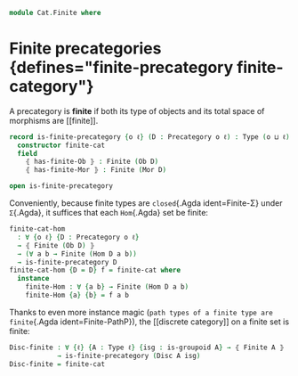 <!--
```agda
open import Cat.Instances.Discrete
open import Cat.Prelude

open import Data.Fin.Finite

open Precategory
```
-->

```agda
module Cat.Finite where
```

# Finite precategories {defines="finite-precategory finite-category"}

A precategory is **finite** if both its type of objects and its total space of
morphisms are [[finite]].

```agda
record is-finite-precategory {o ℓ} (D : Precategory o ℓ) : Type (o ⊔ ℓ) where
  constructor finite-cat
  field
    ⦃ has-finite-Ob ⦄ : Finite (Ob D)
    ⦃ has-finite-Mor ⦄ : Finite (Mor D)

open is-finite-precategory
```

<!--
```agda
_ = Finite-Σ
_ = Finite-PathP
```
-->

Conveniently, because finite types are `closed`{.Agda ident=Finite-Σ} under
`Σ`{.Agda}, it suffices that each `Hom`{.Agda} set be finite:

```agda
finite-cat-hom
  : ∀ {o ℓ} {D : Precategory o ℓ}
  → ⦃ Finite (Ob D) ⦄
  → (∀ a b → Finite (Hom D a b))
  → is-finite-precategory D
finite-cat-hom {D = D} f = finite-cat where
  instance
    finite-Hom : ∀ {a b} → Finite (Hom D a b)
    finite-Hom {a} {b} = f a b
```

Thanks to even more instance magic (`path types of a finite type are
finite`{.Agda ident=Finite-PathP}), the [[discrete category]] on a
finite set is finite:

```agda
Disc-finite : ∀ {ℓ} {A : Type ℓ} {isg : is-groupoid A} → ⦃ Finite A ⦄
            → is-finite-precategory (Disc A isg)
Disc-finite = finite-cat
```
